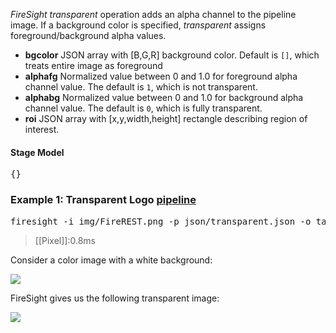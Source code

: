 _FireSight_ _transparent_ operation adds an alpha channel to the pipeline image.
If a background color is specified, _transparent_ assigns foreground/background alpha values.

* **bgcolor** JSON array with [B,G,R] background color. Default is `[]`, which treats entire image as foreground
* **alphafg** Normalized value between 0 and 1.0 for foreground alpha channel value. The default is `1`, which is not transparent.
* **alphabg** Normalized value between 0 and 1.0 for background alpha channel value. The default is `0`, which is fully transparent.
* **roi** JSON array with [x,y,width,height] rectangle describing region of interest.

#### Stage Model
<pre>{}</pre>

### Example 1: Transparent Logo [pipeline](https://github.com/firepick1/FireSight/blob/master/json/transparent.json)
<pre>firesight -i img/FireREST.png -p json/transparent.json -o target/transparent.png -Dalphafg=.7 -Dalphabg=.3 -Dbgcolor=[255,255,255] -Droi=[50,10,100,46]</pre>
> [[Pixel]]:0.8ms

Consider a color image with a white background:

<img src="https://github.com/firepick1/FireSight/blob/master/img/FireREST.png?raw=true">

FireSight gives us the following transparent image:

<img src="https://github.com/firepick1/FireSight/blob/master/img/transparent.png?raw=true">
